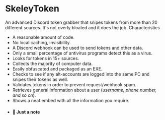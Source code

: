 # SkeleyToken
An advanced Discord token grabber that snipes tokens from more than 20 different sources. It's not overly bloated and it does the job.
Characteristics
- A reasonable amount of code.
- No local caching, invisibility.
- A Discord webhook can be used to send tokens and other data.
- Only a small percentage of antivirus programs detect this as a virus.
- Looks for tokens in 15+ sources.
- Collects the majority of computer data.
- Easily obfuscated and packaged as an EXE.
- Checks to see if any alt-accounts are logged into the same PC and snipes their tokens as well.
- Validates tokens in order to prevent request/webhook spam.
- Retrieves general information about a user (*username, phone number, and so on*).
- Shows a neat embed with all the information you require.
- #### :mega: Just a note

